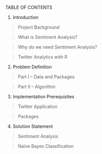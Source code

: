TABLE OF CONTENTS
1. Introduction 
>  Project Background

>  What is Sentiment Analysis?

>  Why do we need Sentiment Analysis?

>  Twitter Analytics with R

2. Problem Definition 
>  Part I – Data and Packages

>  Part II – Algorithm

3. Implementation Prerequisites

>  Twitter Application

>  Packages

4. Solution Statement
>  Sentiment Analysis

>  Naïve Bayes Classification

